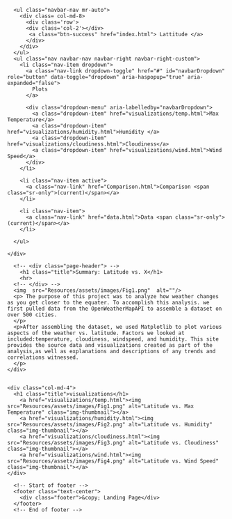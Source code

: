 <!DOCTYPE html>
<html lang="en">

<head>
  <meta charset="UTF-8">
  <meta name="viewport" content="width=device-width, initial-scale=1.0">
  <title>Landing Page</title>
  <link rel="stylesheet" href="https://stackpath.bootstrapcdn.com/bootstrap/4.3.1/css/bootstrap.min.css" integrity="sha384-ggOyR0iXCbMQv3Xipma34MD+dH/1fQ784/j6cY/iJTQUOhcWr7x9JvoRxT2MZw1T" crossorigin="anonymous">
  <link rel="stylesheet" href="style.css">
</head>


<body>

  <!-- Start of navbar -->
  <nav class="navbar navbar-expand-lg navbar-light bg-light">
    <div class="collapse navbar-collapse" id="navbarSupportedContent">

      <ul class="navbar-nav mr-auto">
        <div class= col-md-8>
          <div class='row'>
          <div class='col-2'></div>    
           <a class="btn-success" href="index.html"> Lattitude </a>
          </div>
        </div> 
      </ul>
      <ul class="nav navbar-nav navbar-right navbar-right-custom">
        <li class="nav-item dropdown">
          <a class="nav-link dropdown-toggle" href="#" id="navbarDropdown" role="button" data-toggle="dropdown" aria-haspopup="true" aria-expanded="false">
            Plots
          </a>

          <div class="dropdown-menu" aria-labelledby="navbarDropdown">
            <a class="dropdown-item" href="visualizations/temp.html">Max Temperature</a>
            <a class="dropdown-item" href="visualizations/humidity.html">Humidity </a>
            <a class="dropdown-item" href="visualizations/cloudiness.html">Cloudiness</a>
            <a class="dropdown-item" href="visualizations/wind.html">Wind Speed</a>
          </div>
        </li>

        <li class="nav-item active">
          <a class="nav-link" href="Comparison.html">Comparison <span class="sr-only">(current)</span></a>
        </li>

        <li class="nav-item">
          <a class="nav-link" href="data.html">Data <span class="sr-only">(current)</span></a>
        </li>

      </ul>

    </div>
  </nav>
 <!-- End of navbar -->


 <div class="container">
  <section class="row">
    <div class="col-8">
      
      <!-- <div class="page-header"> -->
        <h1 class="title">Summary: Latitude vs. X</h1>
        <hr>
      <!-- </div> -->
      <img  src="Resources/assets/images/Fig1.png"  alt=""/>
      <p> The purpose of this project was to analyze how weather changes as you get closer to the equater. To accomplish this analysis. we first pulled data from the OpenWeatherMapAPI to assemble a dataset on over 500 cities.
      </p>
      <p>After assembling the dataset, we used Matplotlib to plot various aspects of the weather vs. latitude. Factors we looked at included:temperature, cloudiness, windspeed, and humidity. This site provides the source data and visualizations created as part of the analysis,as well as explanations and descriptions of any trends and correlations witnessed.
      </p>
    </div>
    

    <div class="col-md-4">
      <h1 class="title">visualizations</h1>
        <a href="visualizations/temp.html"><img src="Resources/assets/images/Fig1.png" alt="Latitude vs. Max Temperature" class="img-thumbnail"></a>
        <a href="visualizations/humidity.html"><img src="Resources/assets/images/Fig2.png" alt="Latitude vs. Humidity" class="img-thumbnail"></a>
        <a href="visualizations/cloudiness.html"><img src="Resources/assets/images/Fig3.png" alt="Latitude vs. Cloudiness" class="img-thumbnail"></a>
        <a href="visualizations/wind.html"><img src="Resources/assets/images/Fig4.png" alt="Latitude vs. Wind Speed" class="img-thumbnail"></a>
    </div>
  </section>
 </div>

      <!-- Start of footer -->
      <footer class="text-center">
        <div class="footer">&copy; Landing Page</div>
      </footer>
      <!-- End of footer -->
  <script src="https://code.jquery.com/jquery-3.3.1.slim.min.js" integrity="sha384-q8i/X+965DzO0rT7abK41JStQIAqVgRVzpbzo5smXKp4YfRvH+8abtTE1Pi6jizo" crossorigin="anonymous"></script>
  <script src="https://cdnjs.cloudflare.com/ajax/libs/popper.js/1.14.7/umd/popper.min.js" integrity="sha384-UO2eT0CpHqdSJQ6hJty5KVphtPhzWj9WO1clHTMGa3JDZwrnQq4sF86dIHNDz0W1" crossorigin="anonymous"></script>
  <script src="https://stackpath.bootstrapcdn.com/bootstrap/4.3.1/js/bootstrap.min.js" integrity="sha384-JjSmVgyd0p3pXB1rRibZUAYoIIy6OrQ6VrjIEaFf/nJGzIxFDsf4x0xIM+B07jRM" crossorigin="anonymous"></script>
  
  </body>
</html>

